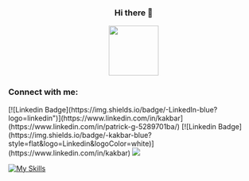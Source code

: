 <div align="center"><h3 margin-bottom="30px">Hi there 👋</h3></div>
<div id="header" align="center">
  <img src="https://media.giphy.com/media/3kPDmoWdBpQPNhCnUG/giphy.gif" width="100" />
</div>
<h3 align="left">Connect with me:</h3>
<p align="left">
  [![Linkedin Badge](https://img.shields.io/badge/-LinkedIn-blue?logo=linkedin")](https://www.linkedin.com/in/kakbar](https://www.linkedin.com/in/patrick-g-5289701ba/)
  [![Linkedin Badge](https://img.shields.io/badge/-kakbar-blue?style=flat&logo=Linkedin&logoColor=white)](https://www.linkedin.com/in/kakbar)
<a href="www.linkedin.com/in/patrick-g-5289701ba"><img src="https://img.shields.io/badge/-LinkedIn-blue?logo=linkedin"/></a>
</p>


[![My Skills](https://skillicons.dev/icons?i=html,css,javascript,nodejs,typescript,reactjs&theme=light)](https://skillicons.dev)










<!--
**aynpat/aynpat** is a ✨ _special_ ✨ repository because its `README.md` (this file) appears on your GitHub profile.

Here are some ideas to get you started:

- 🔭 I’m currently working on ...
- 🌱 I’m currently learning ...
- 👯 I’m looking to collaborate on ...
- 🤔 I’m looking for help with ...
- 💬 Ask me about ...
- 📫 How to reach me: ...
- 😄 Pronouns: ...
- ⚡ Fun fact: ...
-->
